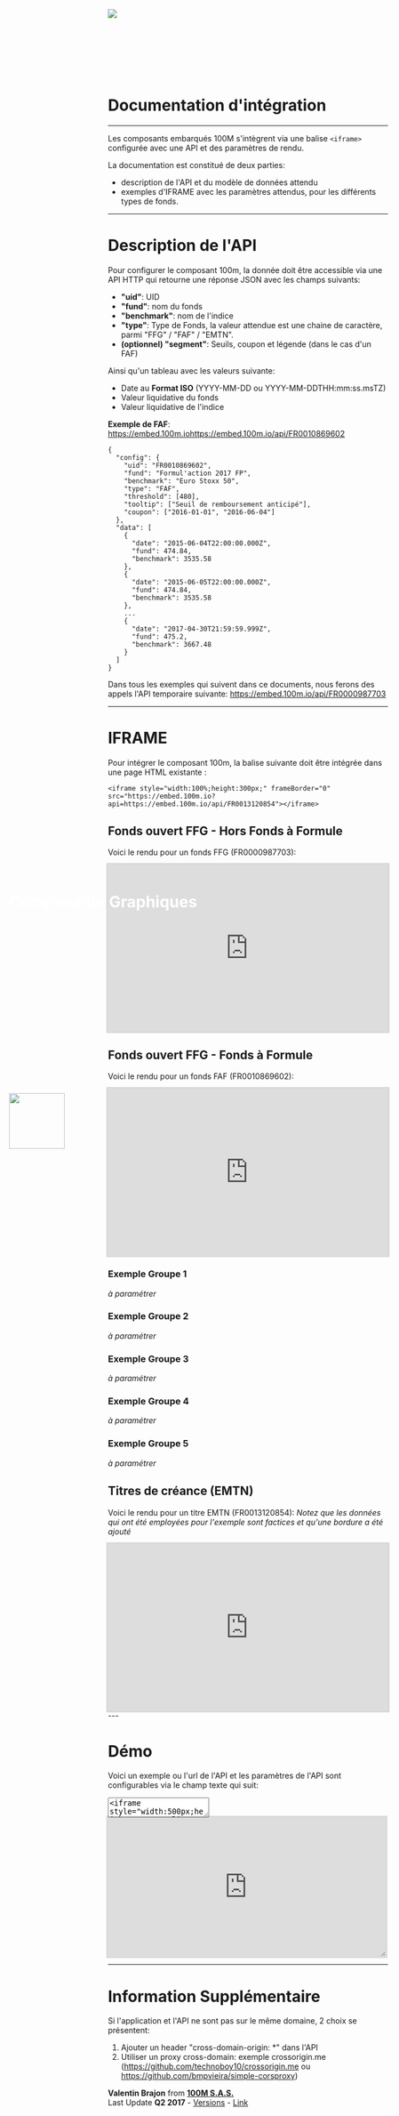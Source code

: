 <div style="margin-bottom: 140px;">
  <img src="/extra/background.png"/>
  <img src="/extra/logo.png" style="position: absolute;top: 50%;left: 50px;width: 100px;" />
  <h1 style="-webkit-print-color-adjust: exact;position: absolute;top: 40%;left: 50px;color: rgba(255, 255, 255, 1);">Composants Graphiques</h1>
</div>

# Documentation d'intégration

---

Les composants embarqués 100M s'intègrent via une balise `<iframe>` configurée avec une API et des paramètres de rendu.

La documentation est constitué de deux parties:
- description de l'API et du modèle de données attendu
- exemples d'IFRAME avec les paramètres attendus, pour les différents types de fonds.

---

# Description de l'API

Pour configurer le composant 100m, la donnée doit être accessible via une API HTTP qui retourne une réponse JSON avec les champs suivants:

- **"uid"**: UID
- **"fund"**: nom du fonds
- **"benchmark"**: nom de l'indice
- **"type"**: Type de Fonds, la valeur attendue est une chaine de caractère, parmi "FFG" / "FAF" / "EMTN".
- **(optionnel) "segment"**: Seuils, coupon et légende (dans le cas d'un FAF)

Ainsi qu'un tableau avec les valeurs suivante:
- Date au **Format ISO** (YYYY-MM-DD ou YYYY-MM-DDTHH:mm:ss.msTZ)
- Valeur liquidative du fonds
- Valeur liquidative de l'indice

**Exemple de FAF**: https://embed.100m.iohttps://embed.100m.io/api/FR0010869602

```
{
  "config": {
    "uid": "FR0010869602",
    "fund": "Formul'action 2017 FP",
    "benchmark": "Euro Stoxx 50",
    "type": "FAF",
    "threshold": [480],
    "tooltip": ["Seuil de remboursement anticipé"],
    "coupon": ["2016-01-01", "2016-06-04"]
  },
  "data": [
    {
      "date": "2015-06-04T22:00:00.000Z",
      "fund": 474.84,
      "benchmark": 3535.58
    },
    {
      "date": "2015-06-05T22:00:00.000Z",
      "fund": 474.84,
      "benchmark": 3535.58
    },
    ...
    {
      "date": "2017-04-30T21:59:59.999Z",
      "fund": 475.2,
      "benchmark": 3667.48
    }
  ]
}
```

Dans tous les exemples qui suivent dans ce documents, nous ferons des appels l'API temporaire suivante: https://embed.100m.io/api/FR0000987703

---

# IFRAME

Pour intégrer le composant 100m, la balise suivante doit être intégrée dans une page HTML existante :

<style>code{text-align:left}</style>
`<iframe style="width:100%;height:300px;" frameBorder="0" src="https://embed.100m.io?api=https://embed.100m.io/api/FR0013120854"></iframe>`

## Fonds ouvert FFG - Hors Fonds à Formule
Voici le rendu pour un fonds FFG (FR0000987703):
<iframe style="width:100%;height:300px;outline: 3px solid rgba(0,0,0,.14)" frameBorder="0" src="https://embed.100m.io/?api=https://embed.100m.io/api/FR0000987703"></iframe>

## Fonds ouvert FFG - Fonds à Formule
Voici le rendu pour un fonds FAF (FR0010869602):
<iframe style="width:100%;height:300px;outline: 3px solid rgba(0,0,0,.14)" frameBorder="0" src="https://embed.100m.io/?api=https://embed.100m.io/api/FR0010869602"></iframe>

### Exemple Groupe 1
*à paramétrer*
### Exemple Groupe 2
*à paramétrer*
### Exemple Groupe 3
*à paramétrer*
### Exemple Groupe 4
*à paramétrer*
### Exemple Groupe 5
*à paramétrer*

## Titres de créance (EMTN)
Voici le rendu pour un titre EMTN (FR0013120854):
*Notez que les données qui ont été employées pour l'exemple sont factices et qu'une bordure a été ajouté*
<iframe style="width:100%;height:300px;outline: 3px solid rgba(0,0,0,.14)" frameBorder="0" src="https://embed.100m.io/?api=https://embed.100m.io/api/FR0013120854"></iframe>
---

# Démo

Voici un exemple ou l'url de l'API et les paramètres de l'API sont configurables via le champ texte qui suit:

<textarea oninput="document.querySelector('#iframe-example').innerHTML = event.target.value">
<iframe style="width:500px;height:250px;outline: 3px solid rgba(0,0,0,.14);resize:both;overflow:auto;" frameBorder="0" src="https://embed.100m.io/?api=https://embed.100m.io/api/FR0010869602"></iframe>
</textarea>

<div id="iframe-example">
  <iframe style="min-width:500px;min-height:250px;outline: 3px solid rgba(0,0,0,.14);resize:both;overflow:auto;" frameBorder="0" src="https://embed.100m.io/?api=https://embed.100m.io/api/FR0010869602"></iframe>
</div>

---

# Information Supplémentaire

Si l'application et l'API ne sont pas sur le même domaine, 2 choix se présentent:

1. Ajouter un header "cross-domain-origin: *" dans l'API
2. Utiliser un proxy cross-domain: exemple crossorigin.me (https://github.com/technoboy10/crossorigin.me ou https://github.com/bmpvieira/simple-corsproxy)

<footer>
  <grid>
    <div col="1/2">
      <strong>Valentin Brajon</strong> from <strong><a att href="https://100m.io" target="_blank">100M S.A.S.</a></strong>
    </div>
    <div col="1/2" txt="r">
      Last Update <strong>Q2 2017</strong> - <a att href="https://github.com/100-m/100m.io/commits/master/extra/docs/embed.md" target="_blank">Versions</a> - <a att href="https://100m.io/md?embed.md" target="_blank">Link</a>
    </div>
  </grid>
</footer>